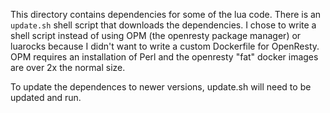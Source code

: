 
This directory contains dependencies for some of the
lua code. There is an `update.sh` shell script that
downloads the dependencies. I chose to write a shell
script instead of using OPM (the openresty package
manager) or luarocks because I didn't want to write
a custom Dockerfile for OpenResty. OPM requires an
installation of Perl and the openresty "fat" docker
images are over 2x the normal size.

To update the dependences to newer versions, update.sh
will need to be updated and run.
